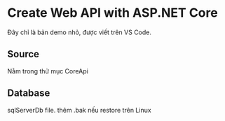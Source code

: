 # Create Web API with ASP.NET Core
Đây chỉ là bản demo nhỏ, được viết trên VS Code.

## Source
Nằm trong thử mục CoreApi

## Database
sqlServerDb file. thêm .bak nếu restore trên Linux
